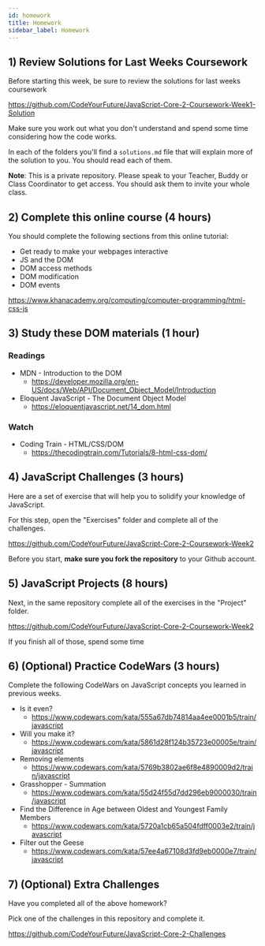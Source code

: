 ```yaml
---
id: homework
title: Homework
sidebar_label: Homework
---
```


## 1) Review Solutions for Last Weeks Coursework

Before starting this week, be sure to review the solutions for last weeks coursework

https://github.com/CodeYourFuture/JavaScript-Core-2-Coursework-Week1-Solution

Make sure you work out what you don't understand and spend some time considering how the code works.

In each of the folders you'll find a `solutions.md` file that will explain more of the solution to you. You should read each of them.

**Note**: This is a private repository. Please speak to your Teacher, Buddy or Class Coordinator to get access. You should ask them to invite your whole class.

## 2) Complete this online course (4 hours)

You should complete the following sections from this online tutorial:

- Get ready to make your webpages interactive
- JS and the DOM
- DOM access methods
- DOM modification
- DOM events

https://www.khanacademy.org/computing/computer-programming/html-css-js

## 3) Study these DOM materials (1 hour)

### Readings

- MDN - Introduction to the DOM
  - https://developer.mozilla.org/en-US/docs/Web/API/Document_Object_Model/Introduction
- Eloquent JavaScript - The Document Object Model
  - https://eloquentjavascript.net/14_dom.html

### Watch

- Coding Train - HTML/CSS/DOM
  - https://thecodingtrain.com/Tutorials/8-html-css-dom/

## 4) JavaScript Challenges (3 hours)

Here are a set of exercise that will help you to solidify your knowledge of JavaScript.

For this step, open the "Exercises" folder and complete all of the challenges.

https://github.com/CodeYourFuture/JavaScript-Core-2-Coursework-Week2

Before you start, **make sure you fork the repository** to your Github account.

## 5) JavaScript Projects (8 hours)

Next, in the same repository complete all of the exercises in the "Project" folder.

https://github.com/CodeYourFuture/JavaScript-Core-2-Coursework-Week2

If you finish all of those, spend some time

## 6) (Optional) Practice CodeWars (3 hours)

Complete the following CodeWars on JavaScript concepts you learned in previous weeks.

- Is it even?
  - https://www.codewars.com/kata/555a67db74814aa4ee0001b5/train/javascript
- Will you make it?
  - https://www.codewars.com/kata/5861d28f124b35723e00005e/train/javascript
- Removing elements
  - https://www.codewars.com/kata/5769b3802ae6f8e4890009d2/train/javascript
- Grasshopper - Summation
  - https://www.codewars.com/kata/55d24f55d7dd296eb9000030/train/javascript
- Find the Difference in Age between Oldest and Youngest Family Members
  - https://www.codewars.com/kata/5720a1cb65a504fdff0003e2/train/javascript
- Filter out the Geese
  - https://www.codewars.com/kata/57ee4a67108d3fd9eb0000e7/train/javascript

## 7) (Optional) Extra Challenges

Have you completed all of the above homework?

Pick one of the challenges in this repository and complete it.

https://github.com/CodeYourFuture/JavaScript-Core-2-Challenges
